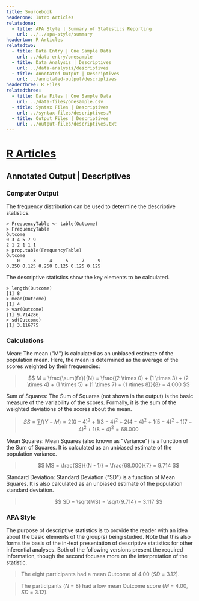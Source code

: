 ```yaml
---
title: Sourcebook
headerone: Intro Articles
relatedone:
  - title: APA Style | Summary of Statistics Reporting
    url: ../../apa-style/summary
headertwo: R Articles
relatedtwo:
  - title: Data Entry | One Sample Data
    url: ../data-entry/onesample
  - title: Data Analysis | Descriptives
    url: ../data-analysis/descriptives
  - title: Annotated Output | Descriptives
    url: ../annotated-output/descriptives
headerthree: R Files
relatedthree:
  - title: Data Files | One Sample Data
    url: ../data-files/onesample.csv
  - title: Syntax Files | Descriptives
    url: ../syntax-files/descriptives.R
  - title: Output Files | Descriptives
    url: ../output-files/descriptives.txt
---
```


# [R Articles](../index.md)

## Annotated Output | Descriptives

### Computer Output

The frequency distribution can be used to determine the descriptive statistics.

```{r}
> FrequencyTable <- table(Outcome)
> FrequencyTable
Outcome
0 3 4 5 7 9 
2 1 2 1 1 1 
> prop.table(FrequencyTable)
Outcome
    0     3     4     5     7     9 
0.250 0.125 0.250 0.125 0.125 0.125 
```

The descriptive statistics show the key elements to be calculated.

```{r}
> length(Outcome)
[1] 8
> mean(Outcome)
[1] 4
> var(Outcome)
[1] 9.714286
> sd(Outcome)
[1] 3.116775
```

### Calculations

Mean: The mean ("M") is calculated as an unbiased estimate of the population mean. Here, the mean is determined as the average of the scores weighted by their frequencies:

> $$ M = \frac{\sum(fY)}{N} = \frac{(2 \times 0) + (1 \times 3) + (2 \times 4) + (1 \times 5) + (1 \times 7) + (1 \times 8)}{8} = 4.000 $$

Sum of Squares: The Sum of Squares (not shown in the output) is the basic measure of the variability of the scores. Formally, it is the sum of the weighted deviations of the scores about the mean.

> $$ SS = \sum f (Y - M) = 2 (0 - 4)^2 + 1(3 - 4)^2 + 2(4 - 4)^2 + 1(5 - 4)^2 + 1(7 - 4)^2 + 1(8 - 4)^2 = 68.000 $$

Mean Squares: Mean Squares (also known as "Variance") is a function of the Sum of Squares. It is calculated as an unbiased estimate of the population variance.

> $$ MS = \frac{SS}{(N - 1)} = \frac{68.000}{7} = 9.714 $$

Standard Deviation: Standard Deviation ("SD") is a function of Mean Squares. It is also calculated as an unbiased estimate of the population standard deviation.

> $$ SD = \sqrt{MS} = \sqrt{9.714} = 3.117 $$

### APA Style

The purpose of descriptive statistics is to provide the reader with an idea about the basic elements of the group(s) being studied. Note that this also forms the basis of the in-text presentation of descriptive statistics for other inferential analyses. Both of the following versions present the required information, though the second focuses more on the interpretation of the statistic.

> The eight participants had a mean Outcome of 4.00 (*SD* = 3.12).

> The participants (*N* = 8) had a low mean Outcome score (*M* = 4.00, *SD* = 3.12).
